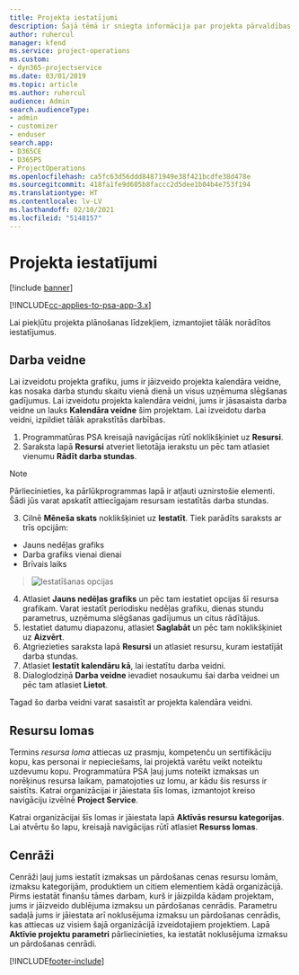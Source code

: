 ```yaml
---
title: Projekta iestatījumi
description: Šajā tēmā ir sniegta informācija par projekta pārvaldības iestatījumiem.
author: ruhercul
manager: kfend
ms.service: project-operations
ms.custom:
- dyn365-projectservice
ms.date: 03/01/2019
ms.topic: article
ms.author: ruhercul
audience: Admin
search.audienceType:
- admin
- customizer
- enduser
search.app:
- D365CE
- D365PS
- ProjectOperations
ms.openlocfilehash: ca5fc63d56ddd84871949e38f421bcdfe38d478e
ms.sourcegitcommit: 418fa1fe9d605b8faccc2d5dee1b04b4e753f194
ms.translationtype: HT
ms.contentlocale: lv-LV
ms.lasthandoff: 02/10/2021
ms.locfileid: "5148157"
---
```

# <a name="project-settings"></a>Projekta iestatījumi

[!include [banner](../includes/psa-now-project-operations.md)]

[!INCLUDE[cc-applies-to-psa-app-3.x](../includes/cc-applies-to-psa-app-3x.md)]

Lai piekļūtu projekta plānošanas līdzekļiem, izmantojiet tālāk norādītos iestatījumus.

## <a name="work-template"></a>Darba veidne

Lai izveidotu projekta grafiku, jums ir jāizveido projekta kalendāra veidne, kas nosaka darba stundu skaitu vienā dienā un visus uzņēmuma slēgšanas gadījumus. Lai izveidotu projekta kalendāra veidni, jums ir jāsasaista darba veidne un lauks **Kalendāra veidne** šim projektam. Lai izveidotu darba veidni, izpildiet tālāk aprakstītās darbības.

1. Programmatūras PSA kreisajā navigācijas rūtī noklikšķiniet uz **Resursi**. 
2. Saraksta lapā **Resursi** atveriet lietotāja ierakstu un pēc tam atlasiet vienumu **Rādīt darba stundas**.

  > [!NOTE]
  > Pārliecinieties, ka pārlūkprogrammas lapā ir atļauti uznirstošie elementi. Šādi jūs varat apskatīt attiecīgajam resursam iestatītās darba stundas.
  
3. Cilnē **Mēneša skats** noklikšķiniet uz **Iestatīt**. Tiek parādīts saraksts ar trīs opcijām: 

  - Jauns nedēļas grafiks
  - Darba grafiks vienai dienai
  - Brīvais laiks

> ![Iestatīšanas opcijas](media/project-13.png)

4. Atlasiet **Jauns nedēļas grafiks** un pēc tam iestatiet opcijas šī resursa grafikam. Varat iestatīt periodisku nedēļas grafiku, dienas stundu parametrus, uzņēmuma slēgšanas gadījumus un citus rādītājus.
5. Iestatiet datumu diapazonu, atlasiet **Saglabāt** un pēc tam noklikšķiniet uz **Aizvērt**. 
6. Atgriezieties saraksta lapā **Resursi** un atlasiet resursu, kuram iestatījāt darba stundas. 
7. Atlasiet **Iestatīt kalendāru kā**, lai iestatītu darba veidni. 
8. Dialoglodziņā **Darba veidne** ievadiet nosaukumu šai darba veidnei un pēc tam atlasiet **Lietot**. 

Tagad šo darba veidni varat sasaistīt ar projekta kalendāra veidni.

## <a name="resource-roles"></a>Resursu lomas

Termins *resursa loma* attiecas uz prasmju, kompetenču un sertifikāciju kopu, kas personai ir nepieciešams, lai projektā varētu veikt noteiktu uzdevumu kopu. Programmatūra PSA ļauj jums noteikt izmaksas un norēķinus resursa laikam, pamatojoties uz lomu, ar kādu šis resurss ir saistīts. Katrai organizācijai ir jāiestata šīs lomas, izmantojot kreiso navigāciju izvēlnē **Project Service**.

Katrai organizācijai šīs lomas ir jāiestata lapā **Aktīvās resursu kategorijas**. Lai atvērtu šo lapu, kreisajā navigācijas rūtī atlasiet **Resurss lomas**.

## <a name="price-lists"></a>Cenrāži

Cenrāži ļauj jums iestatīt izmaksas un pārdošanas cenas resursu lomām, izmaksu kategorijām, produktiem un citiem elementiem kādā organizācijā. Pirms iestatāt finanšu tāmes darbam, kurš ir jāizpilda kādam projektam, jums ir jāizveido dublējuma izmaksu un pārdošanas cenrādis. Parametru sadaļā jums ir jāiestata arī noklusējuma izmaksu un pārdošanas cenrādis, kas attiecas uz visiem šajā organizācijā izveidotajiem projektiem. Lapā **Aktīvie projektu parametri** pārliecinieties, ka iestatāt noklusējuma izmaksu un pārdošanas cenrādi.


[!INCLUDE[footer-include](../includes/footer-banner.md)]